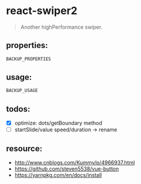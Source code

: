# react-swiper2
> Another highPerformance swiper.


## properties:
```javascript
BACKUP_PROPERTIES
```

## usage:
```jsx
BACKUP_USAGE
```

## todos:
+ [x] optimize: dots/getBoundary method
+ [ ] startSlide/value speed/duration -> rename
## resource:
+ http://www.cnblogs.com/Kummy/p/4966937.html
+ https://github.com/steven5538/vue-button
+ https://yarnpkg.com/en/docs/install

